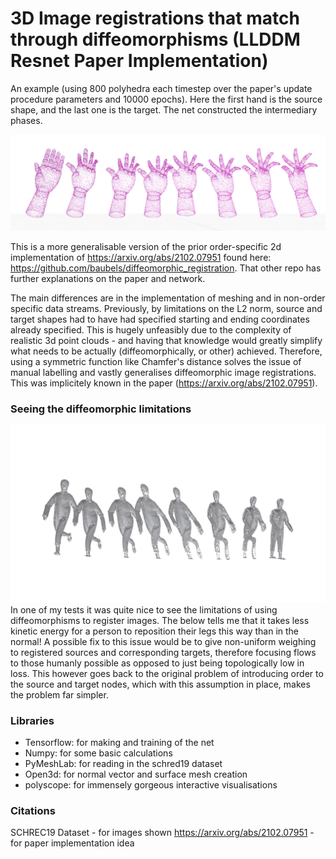 # 3D Image registrations that match through diffeomorphisms (LLDDM Resnet Paper Implementation)
An example (using 800 polyhedra each timestep over the paper's update procedure parameters and 10000 epochs). Here the first hand is the source shape, and the last one is the target. The net constructed the intermediary phases.

![](screenshot_hands.png)

This is a more generalisable version of the prior order-specific 2d implementation of https://arxiv.org/abs/2102.07951 found here: https://github.com/baubels/diffeomorphic_registration. That other repo has further explanations on the paper and network.

The main differences are in the implementation of meshing and in non-order specific data streams. Previously, by limitations on the L2 norm, source and target shapes had to have had specified starting and ending coordinates already specified. This is hugely unfeasibly due to the complexity of realistic 3d point clouds - and having that knowledge would greatly simplify what needs to be actually (diffeomorphically, or other) achieved. Therefore, using a symmetric function like Chamfer's distance solves the issue of manual labelling and vastly generalises diffeomorphic image registrations. This was implicitely known in the paper (https://arxiv.org/abs/2102.07951).

### Seeing the diffeomorphic limitations
![](screenshot_human.png)
In one of my tests it was quite nice to see the limitations of using diffeomorphisms to register images. The below tells me that it takes less kinetic energy for a person to reposition their legs this way than in the normal! A possible fix to this issue would be to give non-uniform weighing to registered sources and corresponding targets, therefore focusing flows to those humanly possible as opposed to just being topologically low in loss. This however goes back to the original problem of introducing order to the source and target nodes, which with this assumption in place, makes the problem far simpler.

### Libraries
- Tensorflow: for making and training of the net
- Numpy: for some basic calculations
- PyMeshLab: for reading in the schred19 dataset
- Open3d: for normal vector and surface mesh creation
- polyscope: for immensely gorgeous interactive visualisations


### Citations
SCHREC19 Dataset - for images shown
https://arxiv.org/abs/2102.07951 - for paper implementation idea
